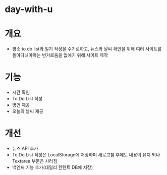 # day-with-u

# 개요
- 평소 to do list와 일기 작성을 수기로하고, 뉴스와 날씨 확인을 위해 여러 사이트를 돌아다녀야하는 번거로움을 없애기 위해 사이트 제작

# 기능
- 시간 확인
- To Do List 작성
- 명언 제공
- 오늘의 날씨 제공

# 개선
- 뉴스 API 추가
- To Do List 작성은 LocalStorage에 저장하며 새로고침 후에도 내용이 유지 되나 Textarea 부분은 사라짐
- 백엔드 기능 추가(데일리 컨텐트 DB에 저장)
